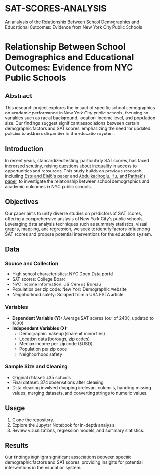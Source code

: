 # SAT-SCORES-ANALYSIS
An analysis of  the Relationship Between School Demographics and Educational Outcomes: Evidence from New York City Public Schools
# Relationship Between School Demographics and Educational Outcomes: Evidence from NYC Public Schools

## Abstract
This research project explores the impact of specific school demographics on academic performance in New York City public schools, focusing on variables such as racial background, location, income level, and population size. Our findings suggest significant associations between certain demographic factors and SAT scores, emphasizing the need for updated policies to address disparities in the education system.

## Introduction
In recent years, standardized testing, particularly SAT scores, has faced increased scrutiny, raising questions about inequality in access to opportunities and resources. This study builds on previous research, including [Este and Einiö's paper](link_to_paper) and [Abdulkadiroglu, Hu, and Pathak's paper](link_to_paper), to investigate the relationship between school demographics and academic outcomes in NYC public schools.

## Objectives
Our paper aims to unify diverse studies on predictors of SAT scores, offering a comprehensive analysis of New York City's public schools. Leveraging data analysis techniques such as summary statistics, visual graphs, mapping, and regression, we seek to identify factors influencing SAT scores and propose potential interventions for the education system.

## Data
### Source and Collection
- High school characteristics: NYC Open Data portal
- SAT scores: College Board
- NYC income information: US Census Bureau
- Population per zip code: New York Demographic website
- Neighborhood safety: Scraped from a USA ESTA article

### Variables
- **Dependent Variable (Y):** Average SAT scores (out of 2400, updated to 1600)
- **Independent Variables (X):**
  - Demographic makeup (share of minorities)
  - Location data (borough, zip codes)
  - Median income per zip code ($USD)
  - Population per zip code
  - Neighborhood safety

### Sample Size and Cleaning
- Original dataset: 435 schools
- Final dataset: 374 observations after cleaning
- Data cleaning involved dropping irrelevant columns, handling missing values, merging datasets, and converting strings to numeric values.

## Usage
1. Clone the repository.
2. Explore the Jupyter Notebook for in-depth analysis.
3. Review visualizations, regression models, and summary statistics.

## Results
Our findings highlight significant associations between specific demographic factors and SAT scores, providing insights for potential interventions in the education system.


